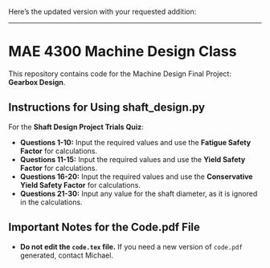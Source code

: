 Here’s the updated version with your requested addition:  

---

# MAE 4300 Machine Design Class  

This repository contains code for the Machine Design Final Project: **Gearbox Design**.  

## Instructions for Using shaft\_design.py  

For the **Shaft Design Project Trials Quiz**:  

- **Questions 1-10:** Input the required values and use the **Fatigue Safety Factor** for calculations.  
- **Questions 11-15:** Input the required values and use the **Yield Safety Factor** for calculations.  
- **Questions 16-20:** Input the required values and use the **Conservative Yield Safety Factor** for calculations.  
- **Questions 21-30:** Input any value for the shaft diameter, as it is ignored in the calculations.  

## Important Notes for the Code.pdf File

- **Do not edit the `code.tex` file.** If you need a new version of `code.pdf` generated, contact Michael.  